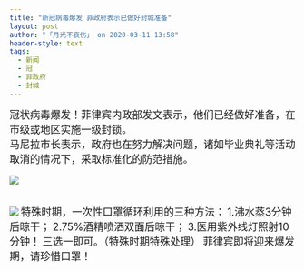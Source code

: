 ```yaml
---
title: "新冠病毒爆发 菲政府表示已做好封城准备"
layout: post
author: "「月光不哀伤」 on 2020-03-11 13:58"
header-style: text
tags:
  - 新闻
  - 冠
  - 菲政府
  - 封城
---
```


<span style="font-size: 18px;">冠状病毒爆发！菲律宾内政部发文表示，他们已经做好准备，在市级或地区实施一级封锁。</span>
<br>
<span style="font-size: 18px;">马尼拉市长表示，政府也在努力解决问题，诸如毕业典礼等活动取消的情况下，采取标准化的防范措施。<br></span>
<br>
<img src="http://images.feileyuan.com/images/ueditor/2020031113490000532884.jpg"><br><br>
<br>
<img src="http://images.feileyuan.com/images/ueditor/2020031114040000301000.jpg">
<span style="font-size: 18px;">特殊时期，一次性口罩循环利用的三种方法：</span>
<span style="font-size: 18px;">1.沸水蒸3分钟后晾干；</span>
<span style="font-size: 18px;">2.75%酒精喷洒双面后晾干；</span>
<span style="font-size: 18px;">3.医用紫外线灯照射10分钟！</span>
<span style="font-size: 18px;">三选一即可。（特殊时期特殊处理）</span>
<span style="font-size: 18px;">菲律宾即将迎来爆发期，请珍惜口罩！</span>
<br><input type="hidden" value="菲乐园提供"><br>

